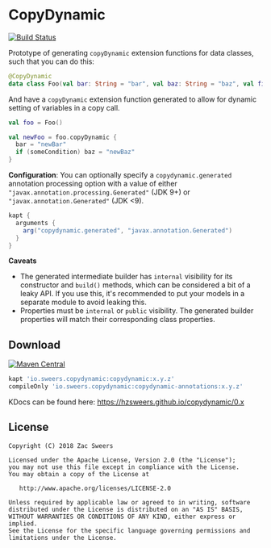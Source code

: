 CopyDynamic
===========

[![Build Status](https://travis-ci.org/hzsweers/copydynamic.svg?branch=master)](https://travis-ci.org/hzsweers/copydynamic)

Prototype of generating `copyDynamic` extension functions for data classes, such that you can do this:

```kotlin
@CopyDynamic
data class Foo(val bar: String = "bar", val baz: String = "baz", val fizz: String = "fizz")
```

And have a `copyDynamic` extension function generated to allow for dynamic setting of variables in a copy call.

```kotlin
val foo = Foo()

val newFoo = foo.copyDynamic {
  bar = "newBar"
  if (someCondition) baz = "newBaz"
}
```

**Configuration**: You can optionally specify a `copydynamic.generated` annotation processing option 
with a value of either `"javax.annotation.processing.Generated"` (JDK 9+) or `"javax.annotation.Generated"` (JDK <9).

```gradle
kapt {
  arguments {
    arg("copydynamic.generated", "javax.annotation.Generated")
  }
}
```

**Caveats**
* The generated intermediate builder has `internal` visibility for its constructor and `build()` 
methods, which can be considered a bit of a leaky API. If you use this, it's recommended to put 
your models in a separate module to avoid leaking this.
* Properties must be `internal` or `public` visibility. The generated builder properties will match 
their corresponding class properties.

Download
--------

[![Maven Central](https://img.shields.io/maven-central/v/io.sweers.copydynamic/copydynamic.svg)](https://mvnrepository.com/artifact/io.sweers.copydynamic/copydynamic)
```gradle
kapt 'io.sweers.copydynamic:copydynamic:x.y.z'
compileOnly 'io.sweers.copydynamic:copydynamic-annotations:x.y.z'
```

KDocs can be found here: https://hzsweers.github.io/copydynamic/0.x

License
-------

    Copyright (C) 2018 Zac Sweers

    Licensed under the Apache License, Version 2.0 (the "License");
    you may not use this file except in compliance with the License.
    You may obtain a copy of the License at

       http://www.apache.org/licenses/LICENSE-2.0

    Unless required by applicable law or agreed to in writing, software
    distributed under the License is distributed on an "AS IS" BASIS,
    WITHOUT WARRANTIES OR CONDITIONS OF ANY KIND, either express or implied.
    See the License for the specific language governing permissions and
    limitations under the License.
